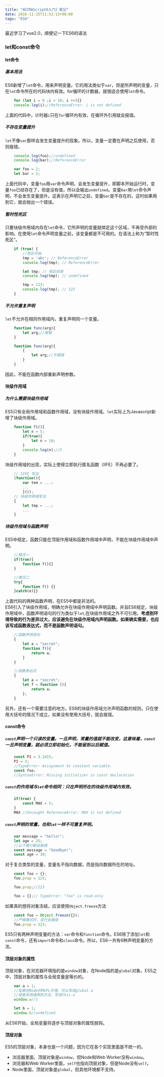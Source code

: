 ```yaml
---
title: "《ECMAScript6入门》笔记"
date: 2016-11-25T11:53:13+08:00
tags: "ES6"
---
```

最近学习了vue2.0，顺便记一下ES6的语法  
<!--more-->  
### let和const命令
#### let命令
##### 基本用法
ES6新增了`let`命令，用来声明变量。它的用法类似于`var`，但是所声明的变量，只在`let`命令所在的代码块内有效。for循环的计数器，就很适合使用`let`命令。
```js
    for (let i = 0 ;i < 10; i ++){}
    console.log(i);//ReferenceError: i is not defined
```
上面的代码中，计时器`i`只在`for`循环内有效，在循环外引用就会报错。
##### 不存在变量提升
`let`不像`var`那样会发生变量提升的现象。所以，变量一定要在声明之后使用，否则报错。
```js
    console.log(foo);//undefined
    console.log(bar);//ReferenceError

    var foo = 2;
    let bar = 2;
```
上面代码中，变量`foo`用`var`命令声明，会发生变量提升，即脚本开始运行时，变量`foo`已经存在了，但是没有值，所以会输出`undefined`。变量`bar`用`let`命令声明，不会发生变量提升。这表示在声明它之前，变量`bar`是不存在的，这时如果用到它，就会抛出一个错误。
##### 暂时性死区
只要块级作用域内存在`let`命令，它所声明的变量就绑定这个区域，不再受外部的影响。在使用`let`命令声明变量之前，该变量都是不可用的。在语法上称为“暂时性死区”。
```js
    if (true) {
        //死区开始
        tmp = 'abc'; // ReferenceError
        console.log(tmp); // ReferenceError

        let tmp; // 死区结束
        console.log(tmp); // undefined

        tmp = 123;
        console.log(tmp); // 123
    }
```
##### 不允许重复声明
`let`不允许在相同作用域内，重复声明同一个变量。
```js
    function func(arg){
        let arg;//报错
    }

    function func(arg){
        {
            let arg;//不报错
        }
    }
```
因此，不能在函数内部重新声明参数。
#### 块级作用域
##### 为什么需要块级作用域
ES5只有全局作用域和函数作用域，没有块级作用域。`let`实际上为Javascript新增了块级作用域。
```js
    function f1(){
        let n = 5;
        if(true){
            let n = 10;
        }
        console.log(n);//5
    }
```
块级作用域的出现，实际上使得立即执行匿名函数（IIFE）不再必要了。
```js
    // IIFE 写法
    (function(){
        var tem = ...;
        ...
        }());
    // 块级作用域写法
    {
        let tmp = ...;
        ...
    }    
```
##### 块级作用域与函数声明
ES5中规定，函数只能在顶层作用域和函数作用域中声明，不能在块级作用域中声明。
```js
    //情况一
    if(true){
        function f(){}
    }

    //情况二
    try{
        function f() {}
    }catch(e){}
```
上面代码的两种函数声明，在ES5中都是非法的。  
ES6引入了块级作用域，明确允许在块级作用域中声明函数。并且ES6规定，块级作用域中，函数声明语句的行为类似于`let`,在块级作用域之外不可引用。**考虑到环境导致的行为差异过大，应该避免在块级作用域内声明函数。如果确实需要，也应该写成函数表达式，而不是函数声明语句。**
```js
    //函数声明语句
    {
        let a = "secret";
        function f(){
            return a;
        }
    }

    //函数表达式
    {
        let a = "secret";
        let f = function (){
            return a;
        };
    }
```
另外，还有一个需要注意的地方。ES6的块级作用域允许声明函数的规则，只在使用大括号的情况下成立，如果没有使用大括号，就会报错。
#### const命令
##### `const`声明一个只读的变量。一旦声明，常量的值就不能改变，这意味着，`const`一旦声明变量，就必须立即初始化，不能留到以后赋值。
```js
    const PI = 3.1415;
    PI = 3;
    //TypeError: Assignment to constant variable.
    const foo;
    //SyntaxError: Missing initializer in const declaration
```
##### `const`的作用域与`let`命令相同：只在声明所在的块级作用域内有效。
```js
    if(true) {
        const MAX = 5;
    }
    MAX //Uncaught ReferenceError: MAX is not defined
```
##### `const`声明的常量，也和`let`一样不可重复声明。
```js
    var message = "hello!";
    let age = 25;
    //以下两行都会报错
    const message = "Goodbye!";
    const age = 30;
```
对于复合类型的变量，变量名不指向数据，而是指向数据所在的地址。
```js
    const foo = {};
    foo.prop = 123;

    foo.prop;//123

    foo = {};// TypeError: "foo" is read-only
```
如果真的想将对象冻结，应该使用`Object.freeze`方法
```js
    const foo = Object.freeze({});
    //严格模式时，该行会报错
    foo.prop = 123;
```
ES5只有两种声明变量的方法：`var`命令和`function`命令。ES6除了添加`let`和`const`命令，还有`import`命令和`class`命令。所以，ES6一共有6种声明变量的方法。
#### 顶层对象的属性
顶层对象，在浏览器环境指的是`window`对象，在Node指的是`global`对象。ES5之中，顶层对象的属性与全局变量是等价的。
```js
    var a = 1;
    //如果在Node的REPL环境，可以写成global.a
    //或者采用通用的方法，写成this.a
    window.a//1

    let b = 1;
    window.b//undefined
```
从ES6开始，全局变量将逐步与顶层对象的属性脱钩。
#### 顶层对象
ES5的顶层对象，本身也是一个问题，因为它在各个实现里面是不统一的。  
- 浏览器里面，顶层对象是`window`，但Node和Web Worker没有`window`。
- 浏览器和Web Worker里面，`self`也指向顶层对象，但是Node没有`self`。
- Node里面，顶层对象是`global`，但其他环境都不支持。
